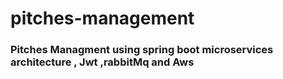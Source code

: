 # pitches-management
### Pitches Managment using spring boot microservices architecture , Jwt ,rabbitMq and Aws

